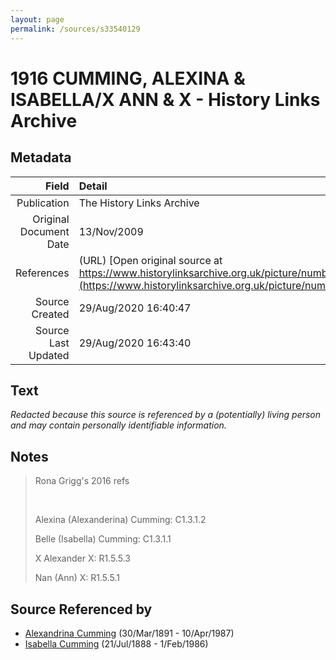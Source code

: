 ```yaml
---
layout: page
permalink: /sources/s33540129
---
```


# 1916 CUMMING, ALEXINA & ISABELLA/X ANN & X - History Links Archive

## Metadata
Field | Detail
---:|:---
Publication | The History Links Archive
Original Document Date | 13/Nov/2009
References | (URL) [Open original source at https://www.historylinksarchive.org.uk/picture/number8017](https://www.historylinksarchive.org.uk/picture/number8017)
Source Created | 29/Aug/2020 16:40:47
Source Last Updated | 29/Aug/2020 16:43:40

## Text

_Redacted because this source is referenced by a (potentially) living person and may contain personally identifiable information._

## Notes

> Rona Grigg's 2016 refs
>
> <br/>
>
> Alexina (Alexanderina) Cumming: C1.3.1.2
>
> Belle (Isabella) Cumming: C1.3.1.1
>
> X Alexander X: R1.5.5.3
>
> Nan (Ann) X: R1.5.5.1
>


## Source Referenced by

* [Alexandrina Cumming](../people/@57186713@-alexandrina-cumming-b1891-3-30-d1987-4-10.md) (30/Mar/1891 - 10/Apr/1987)
* [Isabella Cumming](../people/@84684994@-isabella-cumming-b1888-7-21-d1986-2-1.md) (21/Jul/1888 - 1/Feb/1986)
